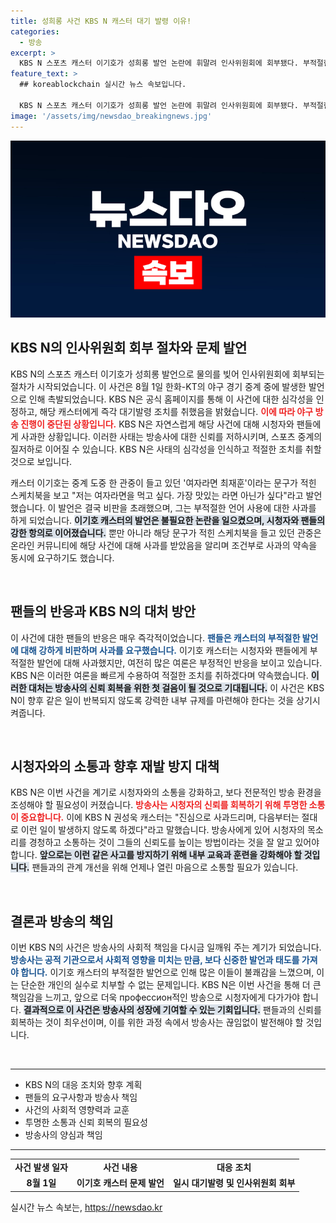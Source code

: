 ```yaml
---
title: 성희롱 사건 KBS N 캐스터 대기 발령 이유!
categories:
  - 방송
excerpt: >
  KBS N 스포츠 캐스터 이기호가 성희롱 발언 논란에 휘말려 인사위원회에 회부됐다. 부적절한 발언에 대한 사과가 이어진 가운데, KBS N은 재발 방지를 약속하고 시청자들에게 사과의 뜻을 전했다.
feature_text: >
  ## koreablockchain 실시간 뉴스 속보입니다.

  KBS N 스포츠 캐스터 이기호가 성희롱 발언 논란에 휘말려 인사위원회에 회부됐다. 부적절한 발언에 대한 사과가 이어진 가운데, KBS N은 재발 방지를 약속하고 시청자들에게 사과의 뜻을 전했다.
image: '/assets/img/newsdao_breakingnews.jpg'
---
```


<p><img src="/assets/img/newsdao_breakingnews.jpg" alt="koreablockchain 속보" /></p>

<h2 data-ke-size="size26">KBS N의 인사위원회 회부 절차와 문제 발언</h2>

<p data-ke-size="size16">KBS N의 스포츠 캐스터 이기호가 성희롱 발언으로 물의를 빚어 인사위원회에 회부되는 절차가 시작되었습니다. 이 사건은 8월 1일 한화-KT의 야구 경기 중계 중에 발생한 발언으로 인해 촉발되었습니다. KBS N은 공식 홈페이지를 통해 이 사건에 대한 심각성을 인정하고, 해당 캐스터에게 즉각 대기발령 조치를 취했음을 밝혔습니다. <b><span style="color: #ee2323;">이에 따라 야구 방송 진행이 중단된 상황입니다.</span></b> KBS N은 자연스럽게 해당 사건에 대해 시청자와 팬들에게 사과한 상황입니다. 이러한 사태는 방송사에 대한 신뢰를 저하시키며, 스포츠 중계의 질저하로 이어질 수 있습니다. KBS N은 사태의 심각성을 인식하고 적절한 조치를 취할 것으로 보입니다.</p>

<p data-ke-size="size16">캐스터 이기호는 중계 도중 한 관중이 들고 있던 '여자라면 최재훈'이라는 문구가 적힌 스케치북을 보고 "저는 여자라면을 먹고 싶다. 가장 맛있는 라면 아닌가 싶다"라고 발언했습니다. 이 발언은 결국 비판을 초래했으며, 그는 부적절한 언어 사용에 대한 사과를 하게 되었습니다. <b><span style="background-color: #21538527;">이기호 캐스터의 발언은 불필요한 논란을 일으켰으며, 시청자와 팬들의 강한 항의로 이어졌습니다.</span></b> 뿐만 아니라 해당 문구가 적힌 스케치북을 들고 있던 관중은 온라인 커뮤니티에 해당 사건에 대해 사과를 받았음을 알리며 조건부로 사과의 약속을 동시에 요구하기도 했습니다.</p>

<p data-ke-size="size16">&nbsp;</p>

<h2 data-ke-size="size26">팬들의 반응과 KBS N의 대처 방안</h2>

<p data-ke-size="size16">이 사건에 대한 팬들의 반응은 매우 즉각적이었습니다. <b><span style="color: #1a5490;">팬들은 캐스터의 부적절한 발언에 대해 강하게 비판하며 사과를 요구했습니다.</span></b> 이기호 캐스터는 시청자와 팬들에게 부적절한 발언에 대해 사과했지만, 여전히 많은 여론은 부정적인 반응을 보이고 있습니다. KBS N은 이러한 여론을 빠르게 수용하여 적절한 조치를 취하겠다며 약속했습니다. <b><span style="background-color: #21538527;">이러한 대처는 방송사의 신뢰 회복을 위한 첫 걸음이 될 것으로 기대됩니다.</span></b> 이 사건은 KBS N이 향후 같은 일이 반복되지 않도록 강력한 내부 규제를 마련해야 한다는 것을 상기시켜줍니다.</p>

<p data-ke-size="size16">&nbsp;</p>

<h2 data-ke-size="size26">시청자와의 소통과 향후 재발 방지 대책</h2>

<p data-ke-size="size16">KBS N은 이번 사건을 계기로 시청자와의 소통을 강화하고, 보다 전문적인 방송 환경을 조성해야 할 필요성이 커졌습니다. <b><span style="color: #ee2323;">방송사는 시청자의 신뢰를 회복하기 위해 투명한 소통이 중요합니다.</span></b> 이에 KBS N 권성욱 캐스터는 "진심으로 사과드리며, 다음부터는 절대로 이런 일이 발생하지 않도록 하겠다"라고 말했습니다. 방송사에게 있어 시청자의 목소리를 경청하고 소통하는 것이 그들의 신뢰도를 높이는 방법이라는 것을 잘 알고 있어야 합니다. <b><span style="background-color: #21538527;">앞으로는 이런 같은 사고를 방지하기 위해 내부 교육과 훈련을 강화해야 할 것입니다.</span></b> 팬들과의 관계 개선을 위해 언제나 열린 마음으로 소통할 필요가 있습니다.</p>

<p data-ke-size="size16">&nbsp;</p>

<h2 data-ke-size="size26">결론과 방송의 책임</h2>

<p data-ke-size="size16">이번 KBS N의 사건은 방송사의 사회적 책임을 다시금 일깨워 주는 계기가 되었습니다. <b><span style="color: #1a5490;">방송사는 공적 기관으로서 사회적 영향을 미치는 만큼, 보다 신중한 발언과 태도를 가져야 합니다.</span></b> 이기호 캐스터의 부적절한 발언으로 인해 많은 이들이 불쾌감을 느꼈으며, 이는 단순한 개인의 실수로 치부할 수 없는 문제입니다. KBS N은 이번 사건을 통해 더 큰 책임감을 느끼고, 앞으로 더욱 профессион적인 방송으로 시청자에게 다가가야 합니다. <b><span style="background-color: #21538527;">결과적으로 이 사건은 방송사의 성장에 기여할 수 있는 기회입니다.</span></b> 팬들과의 신뢰를 회복하는 것이 최우선이며, 이를 위한 과정 속에서 방송사는 끊임없이 발전해야 할 것입니다.</p>

<p data-ke-size="size16">&nbsp;</p>

<hr>

<ul>
  <li>KBS N의 대응 조치와 향후 계획</li>
  <li>팬들의 요구사항과 방송사 책임</li>
  <li>사건의 사회적 영향력과 교훈</li>
  <li>투명한 소통과 신뢰 회복의 필요성</li>
  <li>방송사의 양심과 책임</li>
</ul>

<hr>

<table>
  <tr>
    <td style="text-align: center; height: 17px;"><b>사건 발생 일자</b></td>
    <td style="text-align: center; height: 17px;"><b>사건 내용</b></td>
    <td style="text-align: center; height: 17px;"><b>대응 조치</b></td>
  </tr>
  <tr>
    <td style="text-align: center; height: 17px;"><b>8월 1일</b></td>
    <td style="text-align: center; height: 17px;"><b>이기호 캐스터 문제 발언</b></td>
    <td style="text-align: center; height: 17px;"><b>일시 대기발령 및 인사위원회 회부</b></td>
  </tr>
</table>
실시간 뉴스 속보는, <a href="https://newsdao.kr" rel="dofollow">https://newsdao.kr</a>


